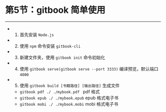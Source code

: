 # 第5节：gitbook 简单使用

---
* 1.  首先安装 `Node.js`
* 2.  使用 `npm` 命令安装 `gitbook-cli`
* 3.  新建文件夹，使用 `gitbook init` 命令初始化
* 4. 使用 `gitbook serve(gitbook serve --port 3333)` 编译预览，默认端口 `4000`
* 5. 使用 `gitbook build [书籍路径] [输出路径]` 生成文件
   * `gitbook pdf ./ ./mybook.pdf ` pdf 格式
   * `gitbook epub ./ ./mybook.epub` epub 格式电子书
   * `gitbook mobi ./ ./mybook.mobi` mobi 格式电子书